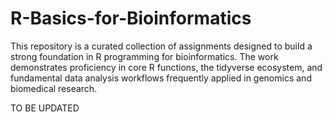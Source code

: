 # R-Basics-for-Bioinformatics
This repository is a curated collection of assignments designed to build a strong foundation in R programming for bioinformatics.
The work demonstrates proficiency in core R functions, the tidyverse ecosystem, and fundamental data analysis workflows frequently applied in genomics and biomedical research.

TO BE UPDATED
